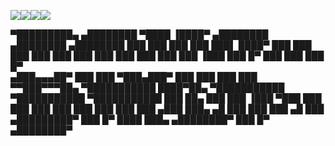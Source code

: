 ![](https://c.tenor.com/GryShD35-psAAAAM/troll-face-creepy-smile.gif)![](https://c.tenor.com/GryShD35-psAAAAM/troll-face-creepy-smile.gif)![](https://c.tenor.com/GryShD35-psAAAAM/troll-face-creepy-smile.gif)![](https://c.tenor.com/GryShD35-psAAAAM/troll-face-creepy-smile.gif) 

▀█████████▄     ▄████████ ▀████    ▐████▀    ▄████████    ▄████████    ▄████████ 
  ███    ███   ███    ███   ███▌   ████▀    ███    ███   ███    ███   ███    ███ 
  ███    ███   ███    ███    ███  ▐███      ███    █▀    ███    ███   ███    █▀  
 ▄███▄▄▄██▀    ███    ███    ▀███▄███▀      ███          ███    ███   ███        
▀▀███▀▀▀██▄  ▀███████████    ████▀██▄     ▀███████████ ▀███████████ ▀███████████ 
  ███    ██▄   ███    ███   ▐███  ▀███             ███   ███    ███          ███ 
  ███    ███   ███    ███  ▄███     ███▄     ▄█    ███   ███    ███    ▄█    ███ 
▄█████████▀    ███    █▀  ████       ███▄  ▄████████▀    ███    █▀   ▄████████▀  
                                                                                 
